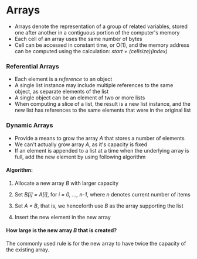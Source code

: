 # Arrays

- Arrays denote the representation of a group of related variables, stored one after another in a contiguous portion of the computer's memory
- Each cell of an array uses the same number of bytes
- Cell can be accessed in constant time, or O(1), and the memory address can be computed using the calculation: _start + (cellsize)(index)_

### Referential Arrays

- Each element is a _reference_ to an object
- A single list instance may include multiple references to the same object, as separate elements of the list
- A single object can be an element of two or more lists
- When computing a slice of a list, the result is a new list instance, and the new list has references to the same elements that were in the original list

### Dynamic Arrays

- Provide a means to grow the array _A_ that stores a number of elements
- We can't actually grow array _A_, as it's capacity is fixed
- If an element is appended to a list at a time when the underlying array is full, add the new element by using following algorithm

#### Algorithm:

1. Allocate a new array _B_ with larger capacity

2. Set _B[i] = A[i]_, for _i = 0, ..., n-1_, where _n_ denotes current number of items

3. Set _A = B_, that is, we henceforth use _B_ as the array supporting the list

4. Insert the new element in the new array

#### How large is the new array _B_ that is created?

The commonly used rule is for the new array to have twice the capacity of the existing array.

